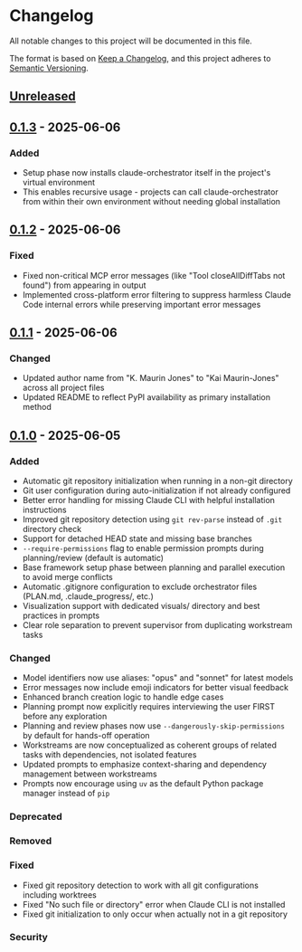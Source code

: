 # Changelog

All notable changes to this project will be documented in this file.

The format is based on [Keep a Changelog](https://keepachangelog.com/en/1.0.0/),
and this project adheres to [Semantic Versioning](https://semver.org/spec/v2.0.0.html).

## [Unreleased]

## [0.1.3] - 2025-06-06

### Added
- Setup phase now installs claude-orchestrator itself in the project's virtual environment
- This enables recursive usage - projects can call claude-orchestrator from within their own environment without needing global installation

## [0.1.2] - 2025-06-06

### Fixed
- Fixed non-critical MCP error messages (like "Tool closeAllDiffTabs not found") from appearing in output
- Implemented cross-platform error filtering to suppress harmless Claude Code internal errors while preserving important error messages

## [0.1.1] - 2025-06-06

### Changed
- Updated author name from "K. Maurin Jones" to "Kai Maurin-Jones" across all project files
- Updated README to reflect PyPI availability as primary installation method

## [0.1.0] - 2025-06-05

### Added
- Automatic git repository initialization when running in a non-git directory
- Git user configuration during auto-initialization if not already configured
- Better error handling for missing Claude CLI with helpful installation instructions
- Improved git repository detection using `git rev-parse` instead of `.git` directory check
- Support for detached HEAD state and missing base branches
- `--require-permissions` flag to enable permission prompts during planning/review (default is automatic)
- Base framework setup phase between planning and parallel execution to avoid merge conflicts
- Automatic .gitignore configuration to exclude orchestrator files (PLAN.md, .claude_progress/, etc.)
- Visualization support with dedicated visuals/ directory and best practices in prompts
- Clear role separation to prevent supervisor from duplicating workstream tasks

### Changed
- Model identifiers now use aliases: "opus" and "sonnet" for latest models
- Error messages now include emoji indicators for better visual feedback
- Enhanced branch creation logic to handle edge cases
- Planning prompt now explicitly requires interviewing the user FIRST before any exploration
- Planning and review phases now use `--dangerously-skip-permissions` by default for hands-off operation
- Workstreams are now conceptualized as coherent groups of related tasks with dependencies, not isolated features
- Updated prompts to emphasize context-sharing and dependency management between workstreams
- Prompts now encourage using `uv` as the default Python package manager instead of `pip`

### Deprecated

### Removed

### Fixed
- Fixed git repository detection to work with all git configurations including worktrees
- Fixed "No such file or directory" error when Claude CLI is not installed
- Fixed git initialization to only occur when actually not in a git repository

### Security

[unreleased]: https://github.com/kmaurinjones/claude-orchestrator/compare/v0.1.3...HEAD
[0.1.3]: https://github.com/kmaurinjones/claude-orchestrator/compare/v0.1.2...v0.1.3
[0.1.2]: https://github.com/kmaurinjones/claude-orchestrator/compare/v0.1.1...v0.1.2
[0.1.1]: https://github.com/kmaurinjones/claude-orchestrator/compare/v0.1.0...v0.1.1
[0.1.0]: https://github.com/kmaurinjones/claude-orchestrator/releases/tag/v0.1.0